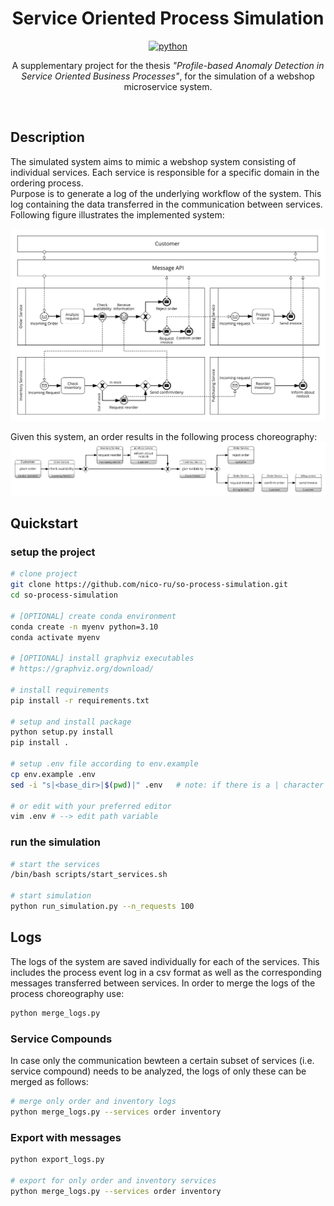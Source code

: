 <div align="center">

# Service Oriented Process Simulation

[![python](https://img.shields.io/badge/-Python_3.10-blue?logo=python&logoColor=white)](https://github.com/pre-commit/pre-commit)

A supplementary project for the thesis *"Profile-based Anomaly Detection in Service Oriented Business Processes"*, for the simulation of a webshop microservice system.
</div>

<br>

## Description

The simulated system aims to mimic a webshop system consisting of individual services. Each service is responsible for a specific domain in the ordering process.  
Purpose is to generate a log of the underlying workflow of the system. This log containing the data transferred in the communication between services. Following figure illustrates the implemented system:

![Illustration of the implemented webshop micorservice system](webshop_system.png)
 
 Given this system, an order results in the following process choreography:
 ![Illustration of ](webshop_system_choreography.png)

## Quickstart
### setup the project
```bash
# clone project
git clone https://github.com/nico-ru/so-process-simulation.git
cd so-process-simulation

# [OPTIONAL] create conda environment
conda create -n myenv python=3.10
conda activate myenv

# [OPTIONAL] install graphviz executables
# https://graphviz.org/download/

# install requirements
pip install -r requirements.txt

# setup and install package
python setup.py install
pip install .

# setup .env file according to env.example
cp env.example .env
sed -i "s|<base_dir>|$(pwd)|" .env   # note: if there is a | character in your path chage the delimiter

# or edit with your preferred editor
vim .env # --> edit path variable
```

### run the simulation
```bash
# start the services
/bin/bash scripts/start_services.sh

# start simulation
python run_simulation.py --n_requests 100
```

## Logs
The logs of the system are saved individually for each of the services. This includes the process event log in a csv format as well as the corresponding messages transferred between services. In order to merge the logs of the process choreography use:

```bash
python merge_logs.py
```

### Service Compounds
In case only the communication bewteen a certain subset of services (i.e. service compound) needs to be analyzed, the logs of only these can be merged as follows:
```bash
# merge only order and inventory logs
python merge_logs.py --services order inventory
```

### Export with messages
```bash
python export_logs.py

# export for only order and inventory services
python merge_logs.py --services order inventory
```
